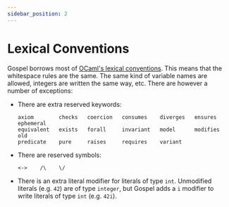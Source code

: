 ```yaml
---
sidebar_position: 2
---
```


# Lexical Conventions

Gospel borrows most of [OCaml's lexical
conventions](https://caml.inria.fr/pub/docs/manual-ocaml/lex.html).
This means that the whitespace rules are the same. The same kind
of variable names are allowed, integers are written the same way,
etc. There are however a number of exceptions:

- There are extra reserved keywords:
  ```
  axiom        checks   coercion   consumes    diverges   ensures    ephemeral
  equivalent   exists   forall     invariant   model      modifies   old
  predicate    pure     raises     requires    variant
  ```

- There are reserved symbols:
  ```
  <->    /\    \/
  ```

- There is an extra literal modifier for literals of type `int`. Unmodified
  literals (e.g. `42`) are of type `integer`, but Gospel adds a `i` modifier to
  write literals of type `int` (e.g. `42i`).
